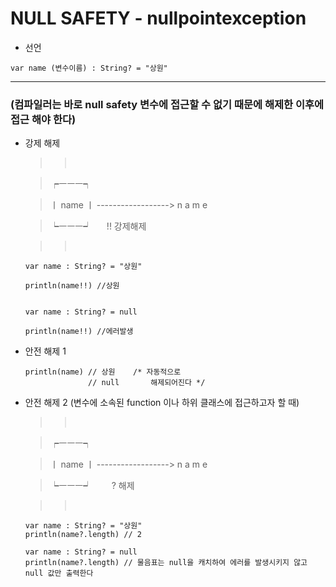 # NULL SAFETY - nullpointexception

* 선언

```
var name (변수이름) : String? = "상원"
```

---

### (컴파일러는 바로 null safety 변수에 접근할 수 없기 때문에 해제한 이후에 접근 해야 한다)

* 강제 해제

  >>       

  >  ┍ㅡㅡㅡ┑

  > ㅣ name ㅣ  ------------------>  n a m e

  >  ┕ㅡㅡㅡ┙        !! 강제해제

  >>       

  ```
  var name : String? = "상원"

  println(name!!) //상원


  var name : String? = null

  println(name!!) //에러발생
  ```

* 안전 해제 1

  ```
  println(name) // 상원    /* 자동적으로
                // null       해제되어진다 */
  ```                

* 안전 해제 2 (변수에 소속된 function 이나 하위 클래스에 접근하고자 할 때)

  >>       

  >  ┍ㅡㅡㅡ┑

  > ㅣ name ㅣ  ------------------>  n a m e

  >  ┕ㅡㅡㅡ┙          ? 해제

  >>       

  ```
  var name : String? = "상원"
  println(name?.length) // 2
  
  var name : String? = null
  println(name?.length) // 물음표는 null을 캐치하여 에러를 발생시키지 않고 null 값만 출력한다

  ```
  
  

